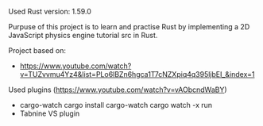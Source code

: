 Used Rust version: 1.59.0

Purpuse of this project is to learn and practise Rust by implementing a 2D JavaScript physics engine tutorial src in Rust.

Project based on:
- https://www.youtube.com/watch?v=TUZvvmu4Yz4&list=PLo6lBZn6hgca1T7cNZXpiq4q395ljbEI_&index=1

Used plugins (https://www.youtube.com/watch?v=vAObcndWaBY)
- cargo-watch
        cargo install cargo-watch
        cargo watch -x run
- Tabnine VS plugin